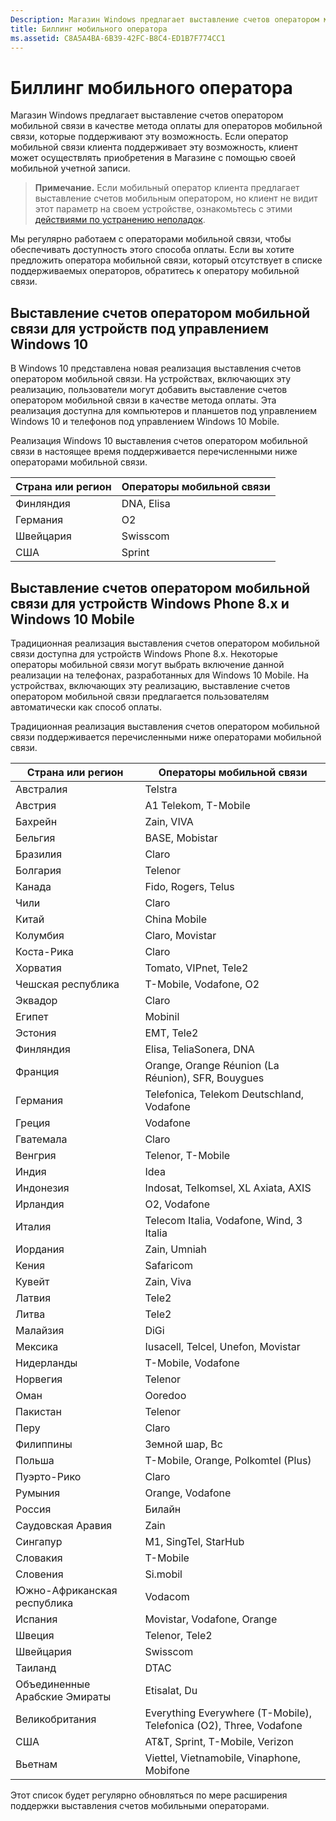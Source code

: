 ```yaml
---
Description: Магазин Windows предлагает выставление счетов оператором мобильной связи в качестве метода оплаты для операторов мобильной связи, которые поддерживают эту возможность.
title: Биллинг мобильного оператора
ms.assetid: C8A5A4BA-6B39-42FC-B8C4-ED1B7F774CC1
---
```


# Биллинг мобильного оператора


Магазин Windows предлагает выставление счетов оператором мобильной связи в качестве метода оплаты для операторов мобильной связи, которые поддерживают эту возможность. Если оператор мобильной связи клиента поддерживает эту возможность, клиент может осуществлять приобретения в Магазине с помощью своей мобильной учетной записи.

> **Примечание.** Если мобильный оператор клиента предлагает выставление счетов мобильным оператором, но клиент не видит этот параметр на своем устройстве, ознакомьтесь с этими [действиями по устранению неполадок](http://go.microsoft.com/fwlink/p/?LinkId=523993).

 

Мы регулярно работаем с операторами мобильной связи, чтобы обеспечивать доступность этого способа оплаты. Если вы хотите предложить оператора мобильной связи, который отсутствует в списке поддерживаемых операторов, обратитесь к оператору мобильной связи.

## Выставление счетов оператором мобильной связи для устройств под управлением Windows 10


В Windows 10 представлена новая реализация выставления счетов оператором мобильной связи. На устройствах, включающих эту реализацию, пользователи могут добавить выставление счетов оператором мобильной связи в качестве метода оплаты. Эта реализация доступна для компьютеров и планшетов под управлением Windows 10 и телефонов под управлением Windows 10 Mobile.

Реализация Windows 10 выставления счетов оператором мобильной связи в настоящее время поддерживается перечисленными ниже операторами мобильной связи.

| Страна или регион | Операторы мобильной связи |
|----------------|------------------|
| Финляндия        | DNA, Elisa       |
| Германия        | O2               |
| Швейцария    | Swisscom         |
| США  | Sprint           |

 

## Выставление счетов оператором мобильной связи для устройств Windows Phone 8.x и Windows 10 Mobile


Традиционная реализация выставления счетов оператором мобильной связи доступна для устройств Windows Phone 8.x. Некоторые операторы мобильной связи могут выбрать включение данной реализации на телефонах, разработанных для Windows 10 Mobile. На устройствах, включающих эту реализацию, выставление счетов оператором мобильной связи предлагается пользователям автоматически как способ оплаты.

Традиционная реализация выставления счетов оператором мобильной связи поддерживается перечисленными ниже операторами мобильной связи.

| Страна или регион       | Операторы мобильной связи                                                   |
|----------------------|--------------------------------------------------------------------|
| Австралия            | Telstra                                                            |
| Австрия              | A1 Telekom, T-Mobile                                               |
| Бахрейн              | Zain, VIVA                                                         |
| Бельгия              | BASE, Mobistar                                                     |
| Бразилия               | Claro                                                              |
| Болгария             | Telenor                                                            |
| Канада               | Fido, Rogers, Telus                                                |
| Чили                | Claro                                                              |
| Китай                | China Mobile                                                       |
| Колумбия             | Claro, Movistar                                                    |
| Коста-Рика           | Claro                                                              |
| Хорватия              | Tomato, VIPnet, Tele2                                              |
| Чешская республика       | T-Mobile, Vodafone, O2                                             |
| Эквадор              | Claro                                                              |
| Египет                | Mobinil                                                            |
| Эстония              | EMT, Tele2                                                         |
| Финляндия              | Elisa, TeliaSonera, DNA                                            |
| Франция               | Orange, Orange Réunion (La Réunion), SFR, Bouygues                 |
| Германия              | Telefonica, Telekom Deutschland, Vodafone                          |
| Греция               | Vodafone                                                           |
| Гватемала            | Claro                                                              |
| Венгрия              | Telenor, T-Mobile                                                  |
| Индия                | Idea                                                               |
| Индонезия            | Indosat, Telkomsel, XL Axiata, AXIS                                |
| Ирландия              | O2, Vodafone                                                       |
| Италия                | Telecom Italia, Vodafone, Wind, 3 Italia                           |
| Иордания               | Zain, Umniah                                                       |
| Кения                | Safaricom                                                          |
| Кувейт               | Zain, Viva                                                         |
| Латвия               | Tele2                                                              |
| Литва            | Tele2                                                              |
| Малайзия             | DiGi                                                               |
| Мексика               | Iusacell, Telcel, Unefon, Movistar                                 |
| Нидерланды          | T-Mobile, Vodafone                                                 |
| Норвегия               | Telenor                                                            |
| Оман                 | Ooredoo                                                            |
| Пакистан             | Telenor                                                            |
| Перу                 | Claro                                                              |
| Филиппины          | Земной шар, Вс                                                         |
| Польша               | T-Mobile, Orange, Polkomtel (Plus)                                 |
| Пуэрто-Рико          | Claro                                                              |
| Румыния              | Orange, Vodafone                                                   |
| Россия               | Билайн                                                            |
| Саудовская Аравия         | Zain                                                               |
| Сингапур            | M1, SingTel, StarHub                                               |
| Словакия             | T-Mobile                                                           |
| Словения             | Si.mobil                                                           |
| Южно-Африканская республика         | Vodacom                                                            |
| Испания                | Movistar, Vodafone, Orange                                         |
| Швеция               | Telenor, Tele2                                                     |
| Швейцария          | Swisscom                                                           |
| Таиланд             | DTAC                                                               |
| Объединенные Арабские Эмираты | Etisalat, Du                                                       |
| Великобритания       | Everything Everywhere (T-Mobile), Telefonica (O2), Three, Vodafone |
| США        | AT&T, Sprint, T-Mobile, Verizon                                    |
| Вьетнам              | Viettel, Vietnamobile, Vinaphone, Mobifone                         |

 

Этот список будет регулярно обновляться по мере расширения поддержки выставления счетов мобильными операторами.

 

 






<!--HONumber=Mar16_HO4-->


